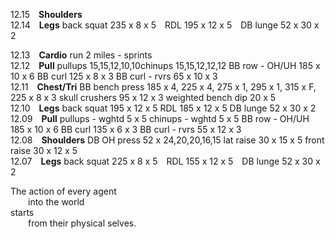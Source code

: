 
12.15 **Shoulders**  
12.14 **Legs** back squat 235 x 8 x 5 RDL 195 x 12 x 5 DB lunge 52 x 30 x 2   

12.13 **Cardio** run 2 miles - sprints  
12.12 **Pull** pullups 15,15,12,10,10chinups			15,15,12,12,12		BB row - OH/UH		185 x 10 x 6		BB curl		125 x 8 x 3	BB curl - rvrs		65 x 10 x 3  
12.11 **Chest/Tri** BB bench press		185 x 4, 225 x 4, 275 x 1, 295 x 1, 315 x F, 225 x 8 x 3	skull crushers		95 x 12 x 3		weighted bench dip	20 x 5  
12.10 **Legs** back squat		195 x 12 x 5							RDL			185 x 12 x 5		DB lunge		52 x 30 x 2  
12.09 **Pull** pullups - wghtd		5 x 5								chinups - wghtd		5 x 5			BB row - OH/UH		185 x 10 x 6		BB curl		135 x 6 x 3	BB curl - rvrs		55 x 12 x 3  
12.08 **Shoulders** DB OH press		52 x 24,20,20,16,15						lat raise		30 x 15 x 5		front raise		30 x 12 x 5  
12.07 **Legs** back squat 225 x 8 x 5 RDL 155 x 12 x 5 DB lunge 52 x 30 x 2   


The action of every agent <br />
  into the world <br />
starts <br />
  from their physical selves. <br />

